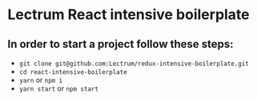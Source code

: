 # Lectrum React intensive boilerplate

## In order to start a project follow these steps:

+ `git clone git@github.com:Lectrum/redux-intensive-boilerplate.git`
+ `cd react-intensive-boilerplate`
+ `yarn` or `npm i`
+ `yarn start` or `npm start`
